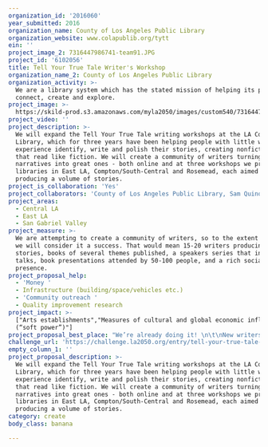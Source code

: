 ```yaml
---
organization_id: '2016060'
year_submitted: 2016
organization_name: County of Los Angeles Public Library
organization_website: www.colapublib.org/tytt
ein: ''
project_image_2: 7316447986741-team91.JPG
project_id: '6102056'
title: Tell Your True Tale Writer's Workshop
organization_name_2: County of Los Angeles Public Library
organization_activity: >-
  We are a library system which has the stated mission of helping its patrons
  connect, create and explore.
project_image: >-
  https://skild-prod.s3.amazonaws.com/myla2050/images/custom540/7316447986741-team91.JPG
project_video: ''
project_description: >-
  We will expand the Tell Your True Tale writing workshops at the LA County
  Library, which for three years have been helping people with little writing
  experience identify, write and polish their stories, creating nonfiction tales
  that read like fiction. We will create a community of writers turning good
  narratives into great ones - both online and at three workshops we propose at
  libraries in East LA, Compton/South-Central and Rosemead, each aimed at
  producing a volume of stories.
project_is_collaboration: 'Yes'
project_collaborators: 'County of Los Angeles Public Library, Sam Quinones author, journalist, editor'
project_areas:
  - Central LA
  - East LA
  - San Gabriel Valley
project_measure: >-
  We are attempting to create a community of writers, so to the extent we do so
  we will consider it a success. That would mean 15-20 writers producing
  stories, books of several themes published, a speakers series that includes
  talks, book presentations attended by 50-100 people, and a rich social media
  presence.
project_proposal_help:
  - 'Money '
  - Infrastructure (building/space/vehicles etc.)
  - 'Community outreach '
  - Quality improvement research
project_impact: >-
  ["Arts establishments","Measures of cultural and global economic influence
  (“soft power”)"]
project_proposal_best_place: "We’re already doing it! \n\t\nNew writers are making connections, sharing their work with the community and building a culture of writing in areas where this may not have existed before.  \n\nWe just need help to continue and expand the project.\n\nUp to now, Tell Your True Tale workshops have been supported by the County Library; but that support is not open-ended. We also want to diversify and include different community partners.\n\nSince starting at ELA Library in 2013, the workshops have taken some 50 people with no previous writing experience, helped them imagine and polish their stories, then published books of their pieces – leaving them energized by the creation and eager for more. Many of the participants have taken the workshop two and three times. We are at the beginnings of a new arts organization.\n \nWe’re now up to seven volumes of their stories. These volumes form a magnificent mosaic of life, and lives, in Los Angeles. They also show the deep mine of stories out there just waiting like diamonds to be dug up and polished. Los Angeles is a collection of bubbles of people, from across the country and the world, who know little about each other. Tell Your True Tale volumes bridge that, show the depth and breadth of the people who have settled here, and present a template for how to access their stories.\n\nWe bring the community together in public gatherings – book presentations that feature the authors, let them talk about their stories, sign books, feel the energy that comes with a newly published work.\n\nOur motto is: Write Then Rewrite. No successful communication, no great story, no real creativity, comes without rewriting, editing, and more revising. We aimed to create nonfiction stories from working people’s lives that read like fiction. Our seven books show that we have succeeded."
challenge_url: 'https://challenge.la2050.org/entry/tell-your-true-tale-writers-workshop'
empty_column_1: ''
project_proposal_description: >-
  We will expand the Tell Your True Tale writing workshops at the LA County
  Library, which for three years have been helping people with little writing
  experience identify, write and polish their stories, creating nonfiction tales
  that read like fiction. We will create a community of writers turning good
  narratives into great ones - both online and at three workshops we propose at
  libraries in East LA, Compton/South-Central and Rosemead, each aimed at
  producing a volume of stories.
category: create
body_class: banana

---
```

